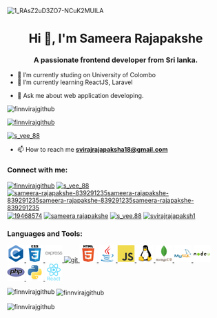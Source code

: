 ![1_RAsZ2uD3ZO7-NCuK2MUILA](https://user-images.githubusercontent.com/84305394/234108092-c1573353-3e45-4376-b3dc-4cf2d2e9139e.gif)

<h1 align="center">Hi 👋, I'm Sameera Rajapakshe</h1>
<h3 align="center">A passionate frontend developer from Sri lanka.</h3>

- 🔭 I’m currently studing on University of Colombo
- 🌱 I’m currently learning ReactJS, Laravel
<!-- - 👯 I’m looking to collaborate on ...
- 🤔 I’m looking for help with ... -->
- 💬 Ask me about web application developing.
<!-- - 📫 How to reach me: ...
- 😄 Pronouns: ...
- ⚡ Fun fact: ... -->

<p align="left"> <img src="https://komarev.com/ghpvc/?username=finnvirajgithub&label=Profile%20views&color=0e75b6&style=flat" alt="finnvirajgithub" /> </p>

<p align="left"> <a href="https://github.com/ryo-ma/github-profile-trophy"><img src="https://github-profile-trophy.vercel.app/?username=finnvirajgithub" alt="finnvirajgithub" /></a> </p>

<p align="left"> <a href="https://twitter.com/s_vee_88" target="blank"><img src="https://img.shields.io/twitter/follow/s_vee_88?logo=twitter&style=for-the-badge" alt="s_vee_88" /></a> </p>

- 📫 How to reach me **svirajrajapaksha18@gmail.com**

<h3 align="left">Connect with me:</h3>
<p align="left">
<a href="https://dev.to/finnvirajgithub" target="blank"><img align="center" src="https://raw.githubusercontent.com/rahuldkjain/github-profile-readme-generator/master/src/images/icons/Social/devto.svg" alt="finnvirajgithub" height="30" width="40" /></a>
<a href="https://twitter.com/s_vee_88" target="blank"><img align="center" src="https://raw.githubusercontent.com/rahuldkjain/github-profile-readme-generator/master/src/images/icons/Social/twitter.svg" alt="s_vee_88" height="30" width="40" /></a>
<a href="https://linkedin.com/in/sameera-rajapakshe-839291235sameera-rajapakshe-839291235sameera-rajapakshe-839291235sameera-rajapakshe-839291235" target="blank"><img align="center" src="https://raw.githubusercontent.com/rahuldkjain/github-profile-readme-generator/master/src/images/icons/Social/linked-in-alt.svg" alt="sameera-rajapakshe-839291235sameera-rajapakshe-839291235sameera-rajapakshe-839291235sameera-rajapakshe-839291235" height="30" width="40" /></a>
<a href="https://stackoverflow.com/users/19468574" target="blank"><img align="center" src="https://raw.githubusercontent.com/rahuldkjain/github-profile-readme-generator/master/src/images/icons/Social/stack-overflow.svg" alt="19468574" height="30" width="40" /></a>
<a href="https://fb.com/sameera rajapakshe" target="blank"><img align="center" src="https://raw.githubusercontent.com/rahuldkjain/github-profile-readme-generator/master/src/images/icons/Social/facebook.svg" alt="sameera rajapakshe" height="30" width="40" /></a>
<a href="https://instagram.com/s_vee.88" target="blank"><img align="center" src="https://raw.githubusercontent.com/rahuldkjain/github-profile-readme-generator/master/src/images/icons/Social/instagram.svg" alt="s_vee.88" height="30" width="40" /></a>
<a href="https://www.hackerrank.com/svirajrajapaksh1" target="blank"><img align="center" src="https://raw.githubusercontent.com/rahuldkjain/github-profile-readme-generator/master/src/images/icons/Social/hackerrank.svg" alt="svirajrajapaksh1" height="30" width="40" /></a>
</p>

<h3 align="left">Languages and Tools:</h3>
<p align="left"> <a href="https://www.cprogramming.com/" target="_blank" rel="noreferrer"> <img src="https://raw.githubusercontent.com/devicons/devicon/master/icons/c/c-original.svg" alt="c" width="40" height="40"/> </a> <a href="https://www.w3schools.com/css/" target="_blank" rel="noreferrer"> <img src="https://raw.githubusercontent.com/devicons/devicon/master/icons/css3/css3-original-wordmark.svg" alt="css3" width="40" height="40"/> </a> <a href="https://expressjs.com" target="_blank" rel="noreferrer"> <img src="https://raw.githubusercontent.com/devicons/devicon/master/icons/express/express-original-wordmark.svg" alt="express" width="40" height="40"/> </a> <a href="https://git-scm.com/" target="_blank" rel="noreferrer"> <img src="https://www.vectorlogo.zone/logos/git-scm/git-scm-icon.svg" alt="git" width="40" height="40"/> </a> <a href="https://www.w3.org/html/" target="_blank" rel="noreferrer"> <img src="https://raw.githubusercontent.com/devicons/devicon/master/icons/html5/html5-original-wordmark.svg" alt="html5" width="40" height="40"/> </a> <a href="https://www.java.com" target="_blank" rel="noreferrer"> <img src="https://raw.githubusercontent.com/devicons/devicon/master/icons/java/java-original.svg" alt="java" width="40" height="40"/> </a> <a href="https://developer.mozilla.org/en-US/docs/Web/JavaScript" target="_blank" rel="noreferrer"> <img src="https://raw.githubusercontent.com/devicons/devicon/master/icons/javascript/javascript-original.svg" alt="javascript" width="40" height="40"/> </a> <a href="https://www.linux.org/" target="_blank" rel="noreferrer"> <img src="https://raw.githubusercontent.com/devicons/devicon/master/icons/linux/linux-original.svg" alt="linux" width="40" height="40"/> </a> <a href="https://www.mongodb.com/" target="_blank" rel="noreferrer"> <img src="https://raw.githubusercontent.com/devicons/devicon/master/icons/mongodb/mongodb-original-wordmark.svg" alt="mongodb" width="40" height="40"/> </a> <a href="https://www.mysql.com/" target="_blank" rel="noreferrer"> <img src="https://raw.githubusercontent.com/devicons/devicon/master/icons/mysql/mysql-original-wordmark.svg" alt="mysql" width="40" height="40"/> </a> <a href="https://nodejs.org" target="_blank" rel="noreferrer"> <img src="https://raw.githubusercontent.com/devicons/devicon/master/icons/nodejs/nodejs-original-wordmark.svg" alt="nodejs" width="40" height="40"/> </a> <a href="https://www.php.net" target="_blank" rel="noreferrer"> <img src="https://raw.githubusercontent.com/devicons/devicon/master/icons/php/php-original.svg" alt="php" width="40" height="40"/> </a> <a href="https://www.python.org" target="_blank" rel="noreferrer"> <img src="https://raw.githubusercontent.com/devicons/devicon/master/icons/python/python-original.svg" alt="python" width="40" height="40"/> </a> <a href="https://reactjs.org/" target="_blank" rel="noreferrer"> <img src="https://raw.githubusercontent.com/devicons/devicon/master/icons/react/react-original-wordmark.svg" alt="react" width="40" height="40"/> </a> </p>

<p><img align="left" src="https://github-readme-stats.vercel.app/api/top-langs?username=finnvirajgithub&show_icons=true&locale=en&layout=compact" alt="finnvirajgithub" /></p>

<p>&nbsp;<img align="center" src="https://github-readme-stats.vercel.app/api?username=finnvirajgithub&show_icons=true&locale=en" alt="finnvirajgithub" /></p>

<p><img align="center" src="https://github-readme-streak-stats.herokuapp.com/?user=finnvirajgithub&" alt="finnvirajgithub" /></p>

<!-- **finnvirajgithub/finnvirajgithub** is a ✨ _special_ ✨ repository because its `README.md` (this file) appears on your GitHub profile.

Here are some ideas to get you started: -->



